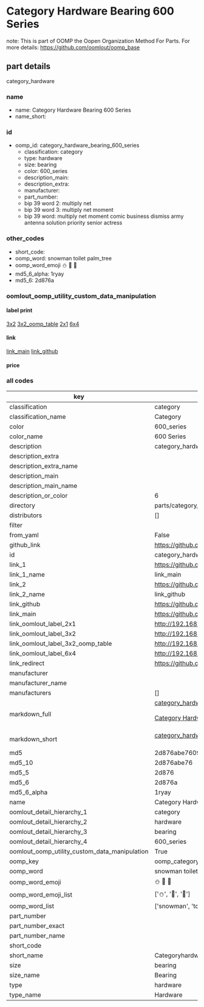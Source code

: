 # Category Hardware Bearing 600 Series  

note: This is part of OOMP the Oopen Organization Method For Parts. For more details: https://github.com/oomlout/oomp_base

##  part details
  



category_hardware



### name
* name: Category Hardware Bearing 600 Series
* name_short: 
### id
* oomp_id: category_hardware_bearing_600_series
  * classification: category
  * type: hardware
  * size: bearing
  * color: 600_series
  * description_main: 
  * description_extra: 
  * manufacturer: 
  * part_number: 
  * bip 39 word 2: multiply net
  * bip 39 word 3: multiply net moment
  * bip 39 word: multiply net moment comic business dismiss army antenna solution priority senior actress

### other_codes
* short_code: 
* oomp_word: snowman toilet palm_tree
* oomp_word_emoji :snowman: :toilet: :palm_tree:
* md5_6_alpha: 1ryay
* md5_6: 2d876a






### oomlout_oomp_utility_custom_data_manipulation
#### label print
[3x2](http://192.168.1.245:1112/?label=oomp%201ryay)
[3x2_oomp_table](http://192.168.1.108:1112/?label=oomp%201ryay)
[2x1](http://192.168.1.242:1112/?label=oomp%201ryay)
[6x4](http://192.168.1.55:1112/?label=oomp%201ryay)    

#### link

[link_main](https://github.com/oomlout/oomlout_oomp_version_1_messy/tree/main/parts/category_hardware_bearing_600_series) [link_github](https://github.com/oomlout/oomlout_oomp_version_1_messy/tree/main/parts/category_hardware_bearing_600_series)                             

#### price







### all codes 
| key | value |  
| --- | --- |  
| classification | category |  
| classification_name | Category |  
| color | 600_series |  
| color_name | 600 Series |  
| description | category_hardware |  
| description_extra |  |  
| description_extra_name |  |  
| description_main |  |  
| description_main_name |  |  
| description_or_color | 6  |  
| directory | parts/category_hardware_bearing_600_series |  
| distributors | [] |  
| filter |  |  
| from_yaml | False |  
| github_link | https://github.com/oomlout/oomlout_oomp_part_src/tree/main/parts/category_hardware_bearing_600_series |  
| id | category_hardware_bearing_600_series |  
| link_1 | https://github.com/oomlout/oomlout_oomp_version_1_messy/tree/main/parts/category_hardware_bearing_600_series |  
| link_1_name | link_main |  
| link_2 | https://github.com/oomlout/oomlout_oomp_version_1_messy/tree/main/parts/category_hardware_bearing_600_series |  
| link_2_name | link_github |  
| link_github | https://github.com/oomlout/oomlout_oomp_version_1_messy/tree/main/parts/category_hardware_bearing_600_series |  
| link_main | https://github.com/oomlout/oomlout_oomp_version_1_messy/tree/main/parts/category_hardware_bearing_600_series |  
| link_oomlout_label_2x1 | http://192.168.1.242:1112/?label=oomp%201ryay |  
| link_oomlout_label_3x2 | http://192.168.1.245:1112/?label=oomp%201ryay |  
| link_oomlout_label_3x2_oomp_table | http://192.168.1.108:1112/?label=oomp%201ryay |  
| link_oomlout_label_6x4 | http://192.168.1.55:1112/?label=oomp%201ryay |  
| link_redirect | https://github.com/oomlout/oomlout_oomp_version_1_messy/tree/main/parts/category_hardware_bearing_600_series |  
| manufacturer |  |  
| manufacturer_name |  |  
| manufacturers | [] |  
| markdown_full | [category_hardware_bearing_600_series](none)<br>[](none)<br>[Category Hardware Bearing 600 Series](none)<br><br> |  
| markdown_short | [category_hardware_bearing_600_series](none)<br><br> |  
| md5 | 2d876abe7609c180fd0f82e51de52c8b |  
| md5_10 | 2d876abe76 |  
| md5_5 | 2d876 |  
| md5_6 | 2d876a |  
| md5_6_alpha | 1ryay |  
| name | Category Hardware Bearing 600 Series |  
| oomlout_detail_hierarchy_1 | category |  
| oomlout_detail_hierarchy_2 | hardware |  
| oomlout_detail_hierarchy_3 | bearing |  
| oomlout_detail_hierarchy_4 | 600_series |  
| oomlout_oomp_utility_custom_data_manipulation | True |  
| oomp_key | oomp_category_hardware_bearing_600_series |  
| oomp_word | snowman toilet palm_tree |  
| oomp_word_emoji | :snowman: :toilet: :palm_tree: |  
| oomp_word_emoji_list | [':snowman:', ':toilet:', ':palm_tree:'] |  
| oomp_word_list | ['snowman', 'toilet', 'palm_tree'] |  
| part_number |  |  
| part_number_exact |  |  
| part_number_name |  |  
| short_code |  |  
| short_name | Categoryhardware |  
| size | bearing |  
| size_name | Bearing |  
| type | hardware |  
| type_name | Hardware |  
